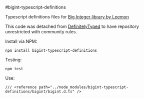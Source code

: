 #bigint-typescript-definitions

Typescript definitions files for [Big Integer library by Leemon](https://github.com/Evgenus/BigInt)

This code was detached from [DefinitelyTyped](https://github.com/borisyankov/DefinitelyTyped) to have repository unrestricted with community rules.

Install via NPM:

    npm install bigint-typescript-definitions

Testing:

    npm test

Use:

    /// <reference path="../node_modules/bigint-typescript-definitions/bigint/bigint.d.ts" />
